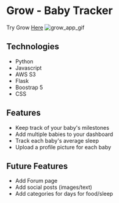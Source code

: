 # Grow - Baby Tracker
Try Grow [Here](https://alexmercer6.github.io/social_workout_app/)
![grow_app_gif](https://user-images.githubusercontent.com/96599667/167231081-ac9c034d-e280-4a90-84eb-0850538051bc.gif)

## Technologies
- Python
- Javascript
- AWS S3
- Flask
- Boostrap 5
- CSS

## Features
- Keep track of your baby's milestones
- Add multiple babies to your dashboard
- Track each baby's average sleep
- Upload a profile picture for each baby

## Future Features
- Add Forum page
- Add social posts (images/text)
- Add categories for days for food/sleep

